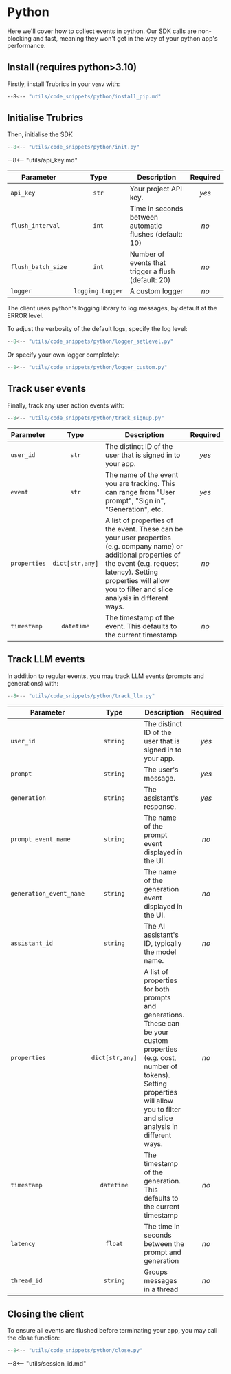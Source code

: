 # Python

Here we'll cover how to collect events in python. Our SDK calls are non-blocking and fast, meaning they won't get in the way of your python app's performance.

## Install (requires python>3.10)

Firstly, install Trubrics in your `venv` with:

``` bash
--8<-- "utils/code_snippets/python/install_pip.md"
```

## Initialise Trubrics

Then, initialise the SDK

``` py
--8<-- "utils/code_snippets/python/init.py"
```

--8<-- "utils/api_key.md"

<div class="no-wrap-table" markdown>

| **Parameter** | **Type** | **Description** | **Required** |
|---|:---:|---|:---:|
| `api_key` | `str` | Your project API key. | _yes_ |
| `flush_interval` | `int` | Time in seconds between automatic flushes (default: 10) | _no_ |
| `flush_batch_size` | `int` | Number of events that trigger a flush (default: 20) | _no_ |
| `logger` | `logging.Logger` | A custom logger | _no_ |

</div>

The client uses python's logging library to log messages, by default at the ERROR level.

To adjust the verbosity of the default logs, specify the log level:

``` py
--8<-- "utils/code_snippets/python/logger_setLevel.py"
```

Or specify your own logger completely:

``` py
--8<-- "utils/code_snippets/python/logger_custom.py"
```

## Track user events

Finally, track any user action events with:

``` py
--8<-- "utils/code_snippets/python/track_signup.py"
```

<div class="no-wrap-table" markdown>

| **Parameter** | **Type** | **Description** | **Required** |
|---|:---:|---|:---:|
| `user_id` | `str` | The distinct ID of the user that is signed in to your app. | _yes_ |
| `event` | `str` | The name of the event you are tracking. This can range from "User prompt", "Sign in", "Generation", etc. | _yes_ |
| `properties` | `dict[str,any]` | A list of properties of the event. These can be your user properties (e.g. company name) or additional properties of the event (e.g. request latency). Setting properties will allow you to filter and slice analysis in different ways. | _no_ |
| `timestamp` | `datetime` | The timestamp of the event. This defaults to the current timestamp | _no_ |

</div>

## Track LLM events

In addition to regular events, you may track LLM events (prompts and generations) with:

``` ts
--8<-- "utils/code_snippets/python/track_llm.py"
```

<div class="no-wrap-table" markdown>

| **Parameter** | **Type** | **Description** | **Required** |
|---|:---:|---|:---:|
| `user_id` | `string` | The distinct ID of the user that is signed in to your app. | _yes_ |
| `prompt` | `string` | The user's message. | _yes_ |
| `generation` | `string` | The assistant's response. | _yes_ |
| `prompt_event_name` | `string` | The name of the prompt event displayed in the UI. | _no_ |
| `generation_event_name` | `string` | The name of the generation event displayed in the UI. | _no_ |
| `assistant_id` | `string` | The AI assistant's ID, typically the model name. | _no_ |
| `properties` | `dict[str,any]` | A list of properties for both prompts and generations. Tthese can be your custom properties (e.g. cost, number of tokens). Setting properties will allow you to filter and slice analysis in different ways. | _no_ |
| `timestamp` | `datetime` | The timestamp of the generation. This defaults to the current timestamp | _no_ |
| `latency` | `float` | The time in seconds between the prompt and generation | _no_ |
| `thread_id` | `string` | Groups messages in a thread | _no_ |

</div>

## Closing the client

To ensure all events are flushed before terminating your app, you may call the close function:

``` py
--8<-- "utils/code_snippets/python/close.py"
```

--8<-- "utils/session_id.md"

